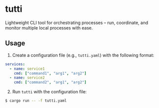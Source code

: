 # tutti
Lightweight CLI tool for orchestrating processes – run, coordinate, and monitor multiple local processes with ease.

## Usage

1. Create a configuration file (e.g., `tutti.yaml`) with the following format:

  ```yaml
  services:
    - name: service1
      cmd: ["command1", "arg1", "arg2"]
    - name: service2
      cmd: ["command2", "arg1", "arg2"]
  ```
2. Run `tutti` with the configuration file:

  ```sh
  $ cargo run -- -f tutti.yaml
  ```
